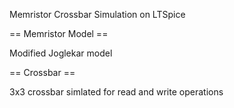 Memristor Crossbar Simulation on LTSpice

== Memristor Model ==

Modified Joglekar model

== Crossbar ==

3x3 crossbar simlated for read and write operations
